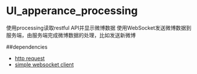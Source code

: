 # UI_apperance_processing
使用processing读取restful API并显示微博数据
使用WebSocket发送微博数据到服务端，由服务端完成微博数据的处理，比如发送新微博

##dependencies
 - [http request](https://github.com/runemadsen/HTTP-Requests-for-Processing)
 - [simple websocket client](https://github.com/labatrockwell/wsp5/fork)
